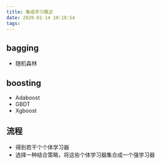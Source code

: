 ```yaml
---
title: 集成学习概述
date: 2020-01-14 10:18:54
tags:
---
```

## bagging
* 随机森林

## boosting
* Adaboost
* GBDT
* Xgboost

## 流程
* 得到若干个个体学习器
* 选择一种结合策略，将这些个体学习器集合成一个强学习器